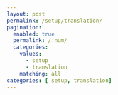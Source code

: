 ```yaml
---
layout: post
permalink: /setup/translation/
pagination: 
  enabled: true
  permalink: /:num/
  categories:
    values:
      - setup
      - translation
    matching: all
categories: [ setup, translation]
---
```


